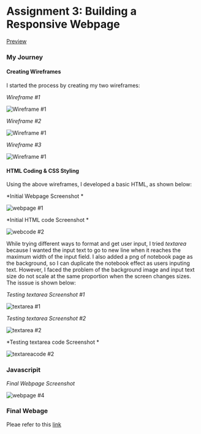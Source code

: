 # Assignment 3: Building a Responsive Webpage

[Preview](https://pangnasun.github.io/ConnectionsLab/Week-2/Assignment3_BuidingResponsiveWebsite/)

### My Journey

#### Creating Wireframes
I started the process by creating my two wireframes:

*Wireframe #1*

![Wireframe #1](images/wireframe2.png)


*Wireframe #2*

![Wireframe #1](images/wireframe3.png)

*Wireframe #3*

![Wireframe #1](images/wireframe4.png)


#### HTML Coding & CSS Styling

Using the above wireframes, I developed a basic HTML, as shown below:

*Initial Webpage Screenshot *

![webpage #1](images/webpage_v1.PNG)

*Initial HTML code Screenshot *

![webcode #2](images/code_v1.PNG)

While trying different ways to format and get user input, I tried *textarea* because I wanted the input text to go to new line when it reaches the maximum width of the input field. I also added a png of notebook page as the background, so I can duplicate the notebook effect as users inputing text. However, I faced the problem of the background image and input text size do not scale at the same proportion when the screen changes sizes. The isssue is shown below:

*Testing textarea Screenshot #1*

![textarea #1](images/textarea1.PNG)

*Testing textarea Screenshot #2*

![textarea #2](images/textarea2.PNG)

*Testing textarea code Screenshot *

![textareacode #2](images/textareaCode1.PNG)





### Javascripit


*Final Webpage Screenshot*

![webpage #4](ScreenShots/webpage_4.png)

### Final Webage
Pleae refer to this [link](https://pangnasun.github.io/ConnectionsLab/Week-2/Assignment3_BuidingResponsiveWebsite/)
